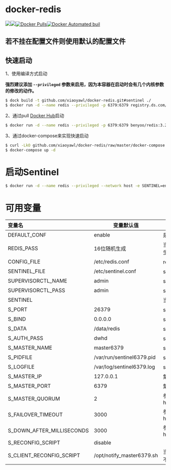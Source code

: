 # docker-redis
[![](https://images.microbadger.com/badges/image/benyoo/redis.svg)](http://microbadger.com/images/benyoo/redis "Get your own image badge on microbadger.com")[![](https://images.microbadger.com/badges/version/benyoo/redis.svg)](http://microbadger.com/images/benyoo/redis "Get your own version badge on microbadger.com")[![Docker Pulls](https://img.shields.io/docker/pulls/benyoo/redis.svg?maxAge=2592000)](https://hub.docker.com/r/benyoo/redis/)[![Docker Automated buil](https://img.shields.io/docker/automated/benyoo/redis.svg?maxAge=2592000)](https://hub.docker.com/r/benyoo/redis/)

## 若不挂在配置文件则使用默认的配置文件
## 快速启动

1、使用编译方式启动

**强烈建议添加 `--privileged` 参数来启用，因为本容器在启动时会有几个内核参数的修改的动作。**

```bash
$ dock build -t github.com/xiaoyawl/docker-redis.git#sentinel ./
$ docker run -d --name redis --privileged -p 6379:6379 registry.ds.com/benyoo/redis:3.2.5
```

2、通过pull [Docker Hub](https://hub.docker.com/r/benyoo/redis/)启动
```bash
$ docker run -d --name redis --privileged -p 6379:6379 benyoo/redis:3.2.5
```

3、通过docker-compose来实现快速启动
```bash
$ curl -LkO github.com/xiaoyawl/docker-redis/raw/master/docker-compose.yml
$ docker-compose up -d
```



# 启动Sentinel

```bash
$ docker run -d --name redis --privileged --network host -e SENTINEL=enable benyoo/redis:3.2.5-sentinel
```



# 可用变量

| 变量名                       | 变量默认值                     | 说明                                       |
| :------------------------ | ------------------------- | ---------------------------------------- |
| DEFAULT_CONF              | enable                    | 是否试用容器的默认配置文件                            |
| REDIS_PASS                | 16位随机生成                   | 当DEFAULT_CONF为非enable值时，此值不生效            |
| CONFIG_FILE               | /etc/redis.conf           | redis配置文件路径                              |
| SENTINEL_FILE             | /etc/sentinel.conf        | sentinel配置文件路径                           |
| SUPERVISORCTL_NAME        | admin                     | supervisorctl用户名                         |
| SUPERVISORCTL_PASS        | admin                     | supervisorctl密码                          |
| SENTINEL                  |                           | 当变量值为enable时则启动Sentinel                  |
| S_PORT                    | 26379                     | sentinel监听端口                             |
| S_BIND                    | 0.0.0.0                   | sentinel监听地址                             |
| S_DATA                    | /data/redis               | sentinel数据路径                             |
| S_AUTH_PASS               | dwhd                      | sentinel密码                               |
| S_MASTER_NAME             | master6379                | sentinel定义集群名称                           |
| S_PIDFILE                 | /var/run/sentinel6379.pid | sentinelPID文件路径                          |
| S_LOGFILE                 | /var/log/sentinel6379.log | sentinel日志文件路径                           |
| S_MASTER_IP               | 127.0.0.1                 | 集群master地址                               |
| S_MASTER_PORT             | 6379                      | 集群master端口                               |
| S_MASTER_QUORUM           | 2                         | 参见http://redisdoc.com/topic/sentinel.html#id4 |
| S_FAILOVER_TIMEOUT        | 3000                      | 参见http://redisdoc.com/topic/sentinel.html#id4 |
| S_DOWN_AFTER_MILLISECONDS | 3000                      | 参见http://redisdoc.com/topic/sentinel.html#id4 |
| S_RECONFIG_SCRIPT         | disable                   |                                          |
| S_CLIENT_RECONFIG_SCRIPT  | /opt/notify_master6379.sh | 当S_RECONFIG_SCRIPT值为disable时此值不生效        |

